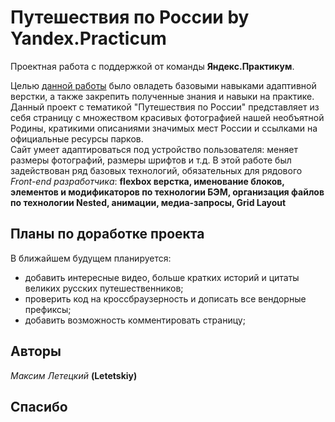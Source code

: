 # Путешествия по России by Yandex.Practicum

Проектная работа с поддержкой от команды **Яндекс.Практикум**.  
  
Целью [данной работы](https://letetskiy.github.io/russian-travel/) было овладеть базовыми навыками адаптивной верстки, а также закрепить полученные знания и навыки на практике.  
Данный проект с тематикой "Путешествия по России" представляет из себя страницу с множеством красивых фотографией нашей необъятной Родины, кратикими описаниями значимых мест России и ссылками на официальные ресурсы парков.  
Сайт умеет адаптироваться под устройство пользователя: меняет размеры фотографий, размеры шрифтов и т.д.
В этой работе был задействован ряд базовых технологий, обязательных для рядового *Front-end разработчика*: **flexbox верстка, именование блоков, элементов и модификаторов по технологии БЭМ, организация файлов по технологии Nested, анимации, медиа-запросы, Grid Layout**  
## Планы по доработке проекта  
В ближайшем будущем планируется:  
* добавить интересные видео, больше кратких историй и цитаты великих русских путешественников;  
* проверить код на кроссбраузерность и дописать все вендорные префиксы;
* добавить возможность комментировать страницу;  
## Авторы  
*Максим Летецкий* **(Letetskiy)**  
## Спасибо